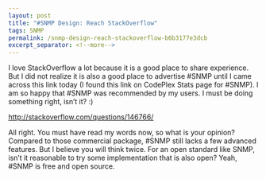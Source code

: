 ```yaml
---
layout: post
title: "#SNMP Design: Reach StackOverflow"
tags: SNMP
permalink: /snmp-design-reach-stackoverflow-b6b3177e3dcb
excerpt_separator: <!--more-->
---
```

I love StackOverflow a lot because it is a good place to share experience. But I did not realize it is also a good place to advertise #SNMP until I came across this link today (I found this link on CodePlex Stats page for #SNMP). I am so happy that #SNMP was recommended by my users. I must be doing something right, isn’t it? :)

http://stackoverflow.com/questions/146766/

All right. You must have read my words now, so what is your opinion? Compared to those commercial package, #SNMP still lacks a few advanced features. But I believe you will think twice. For an open standard like SNMP, isn’t it reasonable to try some implementation that is also open? Yeah, #SNMP is free and open source.
<!--more-->
